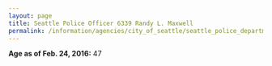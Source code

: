 ```yaml
---
layout: page
title: Seattle Police Officer 6339 Randy L. Maxwell
permalink: /information/agencies/city_of_seattle/seattle_police_department/copbook/6339/
---
```


**Age as of Feb. 24, 2016:** 47

